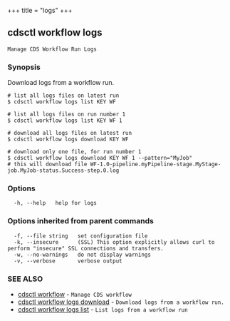 +++
title = "logs"
+++
## cdsctl workflow logs

`Manage CDS Workflow Run Logs`

### Synopsis

Download logs from a workflow run.

	# list all logs files on latest run
	$ cdsctl workflow logs list KEY WF

	# list all logs files on run number 1
	$ cdsctl workflow logs list KEY WF 1

	# download all logs files on latest run
	$ cdsctl workflow logs download KEY WF

	# download only one file, for run number 1
	$ cdsctl workflow logs download KEY WF 1 --pattern="MyJob"
	# this will download file WF-1.0-pipeline.myPipeline-stage.MyStage-job.MyJob-status.Success-step.0.log



### Options

```
  -h, --help   help for logs
```

### Options inherited from parent commands

```
  -f, --file string   set configuration file
  -k, --insecure      (SSL) This option explicitly allows curl to perform "insecure" SSL connections and transfers.
  -w, --no-warnings   do not display warnings
  -v, --verbose       verbose output
```

### SEE ALSO

* [cdsctl workflow](/cli/cdsctl/workflow/)	 - `Manage CDS workflow`
* [cdsctl workflow logs download](/cli/cdsctl/workflow/logs/download/)	 - `Download logs from a workflow run.`
* [cdsctl workflow logs list](/cli/cdsctl/workflow/logs/list/)	 - `List logs from a workflow run`


